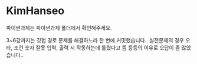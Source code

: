 # KimHanseo

파이썬과제는 파이썬과제 폴더에서 확인해주세요.

3~6강까지는 깃헙 경로 문제를 해결하느라 한 번에 커밋했습니다..
실전문제의 경우 오타, 조건 숫자 잘못 입력, 출력 시 작동하는데 틀렸다고 뜸 등등의 이유로 오답이 좀 많았습니다..
